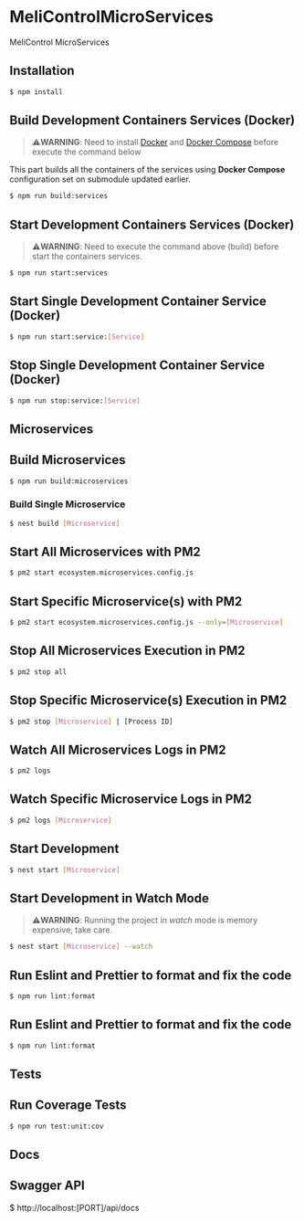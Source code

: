 # MeliControlMicroServices
MeliControl MicroServices

## Installation

```bash
$ npm install
```

## Build Development Containers Services (Docker)

> :warning:**WARNING**: Need to install [Docker](https://docs.docker.com/engine/install/ubuntu/) and [Docker Compose](https://docs.docker.com/compose/install/) before execute the command below

This part builds all the containers of the services using **Docker Compose** configuration set on submodule updated earlier.

```bash
$ npm run build:services
```

## Start Development Containers Services (Docker)

> :warning:**WARNING**: Need to execute the command above (build) before start the containers services.

```bash
$ npm run start:services
```

## Start Single Development Container Service (Docker)

```bash
$ npm run start:service:[Service]
```

## Stop Single Development Container Service (Docker)

```bash
$ npm run stop:service:[Service]
```

## Microservices

## Build Microservices

```bash
$ npm run build:microservices
```

### Build Single Microservice

```bash
$ nest build [Microservice]
```

## Start All Microservices with PM2

```bash
$ pm2 start ecosystem.microservices.config.js
```

## Start Specific Microservice(s) with PM2

```bash
$ pm2 start ecosystem.microservices.config.js --only=[Microservice]
```
## Stop All Microservices Execution in PM2

```bash
$ pm2 stop all
```

## Stop Specific Microservice(s) Execution in PM2

```bash
$ pm2 stop [Microservice] | [Process ID]
```

## Watch All Microservices Logs in PM2

```bash
$ pm2 logs
```

## Watch Specific Microservice Logs in PM2

```bash
$ pm2 logs [Microservice]
```

## Start Development

```bash
$ nest start [Microservice]
```

## Start Development in Watch Mode

> :warning:**WARNING**: Running the project in _watch_ mode is memory expensive, take care.

```bash
$ nest start [Microservice] --watch
```

## Run Eslint and Prettier to format and fix the code

```bash
$ npm run lint:format
```

## Run Eslint and Prettier to format and fix the code

```bash
$ npm run lint:format
```

## Tests

## Run Coverage Tests

```bash
$ npm run test:unit:cov
```

## Docs

## Swagger API

$ http://localhost:[PORT]/api/docs